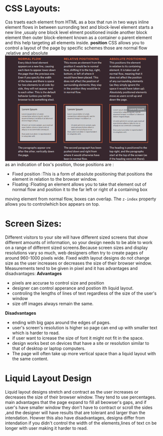 # CSS Layouts:
Css traets each element from HTML as a box that run in two ways inline element flows in between surronding text and  block-level element starts a new line ,usualy one block level elment positioned inside another block element then outer block-element known as a container o parent element and this help targeting all elements inside.
**position**
CSS allows you to control a layout of the page by specific schemes those are normal flow ,relative and absolute 
![position](/img/position.PNG)
as an indication of box's position, those positions are :
* Fixed position :This is a form of absolute positioning that positions the element in relation to the browser window.
* Floating :Floating an element allows you to take that element out of normal flow and position it to the far left or right of a containing box

moving element from normal flow, boxes can overlap. The `z-index` property allows you to controlwhich box appears on top.
# Screen Sizes:
Different visitors to your site will have different sized screens that show different amounts of information, so your design needs to be able to work on a range of different sized screens.Because screen sizes and display resolutions vary so much, web designers often try to create pages of around 960-1000 pixels wide.
Fixed width layout designs do not change size as the user increases  or decreases the size of their browser window. Measurements tend to be given in pixel and it has advantages and disadvantages:
**Advantages**
* pixels are accurae to control size and position
* designer can control apperance and postion ith liquid layout.
* controling the lengths of lines of text regardless of the size of the user's window
* size off images always remain the same.

**Disadvantages**
* ending with big gaps around the edges of pages.
* user's screen's resolution is higher so page can end up with smaller text which is harder to read.
* if user want to icrease the size of font it might not fit in the space.
* design works best on devices that have a site or resolution similar to that of desktop or laptop computers.
* The page will often take up more vertical space than a liquid layout with the same content.

# Liquid Layout Design 
Liquid layout designs stretch and contract as the user increases or decreases the size of their browser window. They tend to use percentages.
main advantages that the page expand to fill all beowser's gaps, and if user's have smaller window they don't have to contract or scroll the sides ,and the designer will have results that are tolerant and larger than the intendation.
Howver this also have disadvantages, designa differ from intendation if you didn't control the width of the elements,lines of text cn be longer with user making it harder to read.

